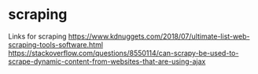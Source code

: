# scraping
Links for scraping
https://www.kdnuggets.com/2018/07/ultimate-list-web-scraping-tools-software.html
https://stackoverflow.com/questions/8550114/can-scrapy-be-used-to-scrape-dynamic-content-from-websites-that-are-using-ajax
